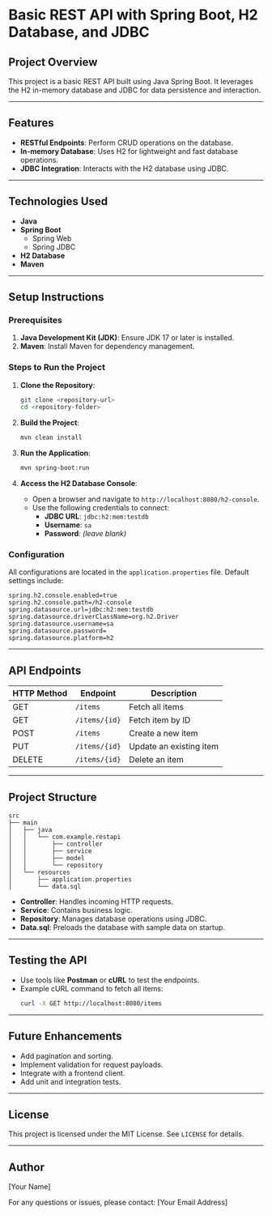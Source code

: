 # Basic REST API with Spring Boot, H2 Database, and JDBC

## Project Overview

This project is a basic REST API built using Java Spring Boot. It leverages the H2 in-memory database and JDBC for data persistence and interaction.

---

## Features

- **RESTful Endpoints**: Perform CRUD operations on the database.
- **In-memory Database**: Uses H2 for lightweight and fast database operations.
- **JDBC Integration**: Interacts with the H2 database using JDBC.

---

## Technologies Used

- **Java**
- **Spring Boot**
    - Spring Web
    - Spring JDBC
- **H2 Database**
- **Maven**

---

## Setup Instructions

### Prerequisites

1. **Java Development Kit (JDK)**: Ensure JDK 17 or later is installed.
2. **Maven**: Install Maven for dependency management.

### Steps to Run the Project

1. **Clone the Repository**:

   ```bash
   git clone <repository-url>
   cd <repository-folder>
   ```

2. **Build the Project**:

   ```bash
   mvn clean install
   ```

3. **Run the Application**:

   ```bash
   mvn spring-boot:run
   ```

4. **Access the H2 Database Console**:

    - Open a browser and navigate to `http://localhost:8080/h2-console`.
    - Use the following credentials to connect:
        - **JDBC URL**: `jdbc:h2:mem:testdb`
        - **Username**: `sa`
        - **Password**: *(leave blank)*

### Configuration

All configurations are located in the `application.properties` file. Default settings include:

```properties
spring.h2.console.enabled=true
spring.h2.console.path=/h2-console
spring.datasource.url=jdbc:h2:mem:testdb
spring.datasource.driverClassName=org.h2.Driver
spring.datasource.username=sa
spring.datasource.password=
spring.datasource.platform=h2
```

---

## API Endpoints

| HTTP Method | Endpoint      | Description             |
| ----------- | ------------- | ----------------------- |
| GET         | `/items`      | Fetch all items         |
| GET         | `/items/{id}` | Fetch item by ID        |
| POST        | `/items`      | Create a new item       |
| PUT         | `/items/{id}` | Update an existing item |
| DELETE      | `/items/{id}` | Delete an item          |

---

## Project Structure

```
src
├── main
│   ├── java
│   │   └── com.example.restapi
│   │       ├── controller
│   │       ├── service
│   │       ├── model
│   │       └── repository
│   └── resources
│       ├── application.properties
│       └── data.sql
```

- **Controller**: Handles incoming HTTP requests.
- **Service**: Contains business logic.
- **Repository**: Manages database operations using JDBC.
- **Data.sql**: Preloads the database with sample data on startup.

---

## Testing the API

- Use tools like **Postman** or **cURL** to test the endpoints.
- Example cURL command to fetch all items:
  ```bash
  curl -X GET http://localhost:8080/items
  ```

---

## Future Enhancements

- Add pagination and sorting.
- Implement validation for request payloads.
- Integrate with a frontend client.
- Add unit and integration tests.

---

## License

This project is licensed under the MIT License. See `LICENSE` for details.

---

## Author

[Your Name]

For any questions or issues, please contact: [Your Email Address]

